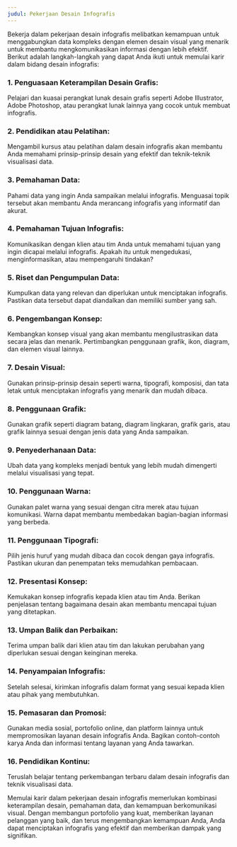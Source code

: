 ```yaml
---
judul: Pekerjaan Desain Infografis
---
```


Bekerja dalam pekerjaan desain infografis melibatkan kemampuan untuk menggabungkan data kompleks dengan elemen desain visual yang menarik untuk membantu mengkomunikasikan informasi dengan lebih efektif. Berikut adalah langkah-langkah yang dapat Anda ikuti untuk memulai karir dalam bidang desain infografis:

### 1. **Penguasaan Keterampilan Desain Grafis:**

Pelajari dan kuasai perangkat lunak desain grafis seperti Adobe Illustrator, Adobe Photoshop, atau perangkat lunak lainnya yang cocok untuk membuat infografis.

### 2. **Pendidikan atau Pelatihan:**

Mengambil kursus atau pelatihan dalam desain infografis akan membantu Anda memahami prinsip-prinsip desain yang efektif dan teknik-teknik visualisasi data.

### 3. **Pemahaman Data:**

Pahami data yang ingin Anda sampaikan melalui infografis. Menguasai topik tersebut akan membantu Anda merancang infografis yang informatif dan akurat.

### 4. **Pemahaman Tujuan Infografis:**

Komunikasikan dengan klien atau tim Anda untuk memahami tujuan yang ingin dicapai melalui infografis. Apakah itu untuk mengedukasi, menginformasikan, atau mempengaruhi tindakan?

### 5. **Riset dan Pengumpulan Data:**

Kumpulkan data yang relevan dan diperlukan untuk menciptakan infografis. Pastikan data tersebut dapat diandalkan dan memiliki sumber yang sah.

### 6. **Pengembangan Konsep:**

Kembangkan konsep visual yang akan membantu mengilustrasikan data secara jelas dan menarik. Pertimbangkan penggunaan grafik, ikon, diagram, dan elemen visual lainnya.

### 7. **Desain Visual:**

Gunakan prinsip-prinsip desain seperti warna, tipografi, komposisi, dan tata letak untuk menciptakan infografis yang menarik dan mudah dibaca.

### 8. **Penggunaan Grafik:**

Gunakan grafik seperti diagram batang, diagram lingkaran, grafik garis, atau grafik lainnya sesuai dengan jenis data yang Anda sampaikan.

### 9. **Penyederhanaan Data:**

Ubah data yang kompleks menjadi bentuk yang lebih mudah dimengerti melalui visualisasi yang tepat.

### 10. **Penggunaan Warna:**

Gunakan palet warna yang sesuai dengan citra merek atau tujuan komunikasi. Warna dapat membantu membedakan bagian-bagian informasi yang berbeda.

### 11. **Penggunaan Tipografi:**

Pilih jenis huruf yang mudah dibaca dan cocok dengan gaya infografis. Pastikan ukuran dan penempatan teks memudahkan pembacaan.

### 12. **Presentasi Konsep:**

Kemukakan konsep infografis kepada klien atau tim Anda. Berikan penjelasan tentang bagaimana desain akan membantu mencapai tujuan yang ditetapkan.

### 13. **Umpan Balik dan Perbaikan:**

Terima umpan balik dari klien atau tim dan lakukan perubahan yang diperlukan sesuai dengan keinginan mereka.

### 14. **Penyampaian Infografis:**

Setelah selesai, kirimkan infografis dalam format yang sesuai kepada klien atau pihak yang membutuhkan.

### 15. **Pemasaran dan Promosi:**

Gunakan media sosial, portofolio online, dan platform lainnya untuk mempromosikan layanan desain infografis Anda. Bagikan contoh-contoh karya Anda dan informasi tentang layanan yang Anda tawarkan.

### 16. **Pendidikan Kontinu:**

Teruslah belajar tentang perkembangan terbaru dalam desain infografis dan teknik visualisasi data.

Memulai karir dalam pekerjaan desain infografis memerlukan kombinasi keterampilan desain, pemahaman data, dan kemampuan berkomunikasi visual. Dengan membangun portofolio yang kuat, memberikan layanan pelanggan yang baik, dan terus mengembangkan kemampuan Anda, Anda dapat menciptakan infografis yang efektif dan memberikan dampak yang signifikan.
